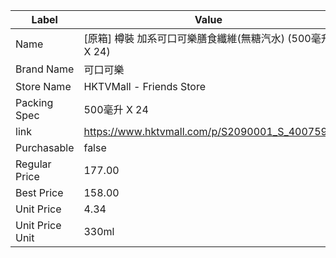 | Label           | Value                                         |
| --------------- | --------------------------------------------- |
| Name            | [原箱] 樽裝 加系可口可樂膳食纖維(無糖汽水) (500毫升 X 24)         |
| Brand Name      | 可口可樂                                          |
| Store Name      | HKTVMall - Friends Store                      |
| Packing Spec    | 500毫升 X 24                                    |
| link            | https://www.hktvmall.com/p/S2090001_S_400759F |
| Purchasable     | false                                         |
| Regular Price   | 177.00                                        |
| Best Price      | 158.00                                        |
| Unit Price      | 4.34                                          |
| Unit Price Unit | 330ml                                         |
